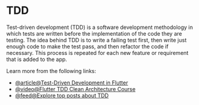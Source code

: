 # TDD

Test-driven development (TDD) is a software development methodology in which tests are written before the implementation of the code they are testing. The idea behind TDD is to write a failing test first, then write just enough code to make the test pass, and then refactor the code if necessary. This process is repeated for each new feature or requirement that is added to the app.

Learn more from the following links:

- [@article@Test-Driven Development in Flutter](https://techblog.geekyants.com/test-driven-development-in-flutter)
- [@video@Flutter TDD Clean Architecture Course](https://www.youtube.com/watch?v=KjE2IDphA_U)
- [@feed@Explore top posts about TDD](https://app.daily.dev/tags/tdd?ref=roadmapsh)
